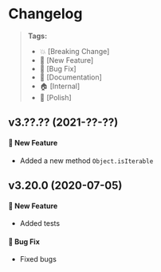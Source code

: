 Changelog
=========

> **Tags:**
> - :boom:       [Breaking Change]
> - :rocket:     [New Feature]
> - :bug:        [Bug Fix]
> - :memo:       [Documentation]
> - :house:      [Internal]
> - :nail_care:  [Polish]

## v3.??.?? (2021-??-??)

#### :rocket: New Feature

* Added a new method `Object.isIterable`

## v3.20.0 (2020-07-05)

#### :rocket: New Feature

* Added tests

#### :bug: Bug Fix

* Fixed bugs
